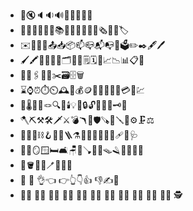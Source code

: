 - 🔔🔇🔈🔉🔊📢📣📯🔔🔕
- 📔📕📖📗📘📙📚📓📒📃📜📄📰🗞️📑🔖🏷️
- ✉️📧📨📩📤📥📦📫📪📬📭📮🗳️✏️✒️🖋️🖊️
- 🖌️🖍️📝💼📁📂🗂️📅📆🗒️🗓️📇📈📉📊📋📌
- 📍📎🖇️📏📐✂️🗃️🗄️🗑️
- ⌛⌚⏰⏱️⏲️🕰️🧮💰🪙💴💵💶💷💸💳🧾💹
- 🧳🌡️🧸🧶🪢🔍🔎🕯️💡🔦🔒🔓🔏🔐🔑🗝️🔨
- 🪓⛏️⚒️🛠️🗡️⚔️💣🪃🏹🛡️🪚🔧🪛🔩⚙️🗜️⚖️
- 🔗⛓️‍💥⛓️🪝🧰🧲🪜⚗️🧪🧫🔬🔭📡💉🩹🩼🩺
- 🩻🚪🪞🪟🛏️🛋️🪑🚽🪠🚿🛁🪤🪒🧴🧷🧹🧺
- 🧻🪣🧼🫧🪥🧽🧯🛒
- 👋 🤚 👌👈 👉👆👇👍 👎✍️🫶
- 🧑‍⚕️ 👨‍⚕️ 👩‍⚕️ 🧑‍💻 👨‍💻 👩‍💻 🧑‍🚀 👨‍🚀 👩‍🚀 👩‍🚒 👮‍♀️ 🕵️ 
 

